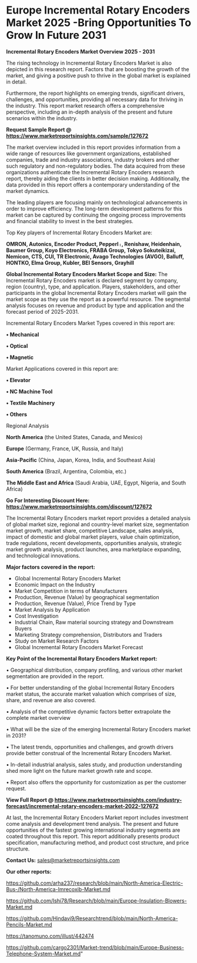  # Europe Incremental Rotary Encoders Market 2025 -Bring Opportunities To Grow In Future 2031

<Strong> Incremental Rotary Encoders Market Overview 2025 - 2031</strong>

The rising technology in Incremental Rotary Encoders Market is also depicted in this research report. Factors that are boosting the growth of the market, and giving a positive push to thrive in the global market is explained in detail.

Furthermore, the report highlights on emerging trends, significant drivers, challenges, and opportunities, providing all necessary data for thriving in the industry. This report market research offers a comprehensive perspective, including an in-depth analysis of the present and future scenarios within the industry.

<strong>Request Sample Report @ <a href=https://www.marketreportsinsights.com/sample/127672>https://www.marketreportsinsights.com/sample/127672</a></strong>

The market overview included in this report provides information from a wide range of resources like government organizations, established companies, trade and industry associations, industry brokers and other such regulatory and non-regulatory bodies. The data acquired from these organizations authenticate the Incremental Rotary Encoders research report, thereby aiding the clients in better decision making. Additionally, the data provided in this report offers a contemporary understanding of the market dynamics.

The leading players are focusing mainly on technological advancements in order to improve efficiency. The long-term development patterns for this market can be captured by continuing the ongoing process improvements and financial stability to invest in the best strategies.

Top Key players of Incremental Rotary Encoders Market are:

<strong>OMRON, Autonics, Encoder Product, Pepperlᛧ, Renishaw, Heidenhain, Baumer Group, Koyo Electronics, FRABA Group, Tokyo Sokuteikizai, Nemicon, CTS, CUI, TR Electronic, Avago Technologies (AVGO), Balluff, HONTKO, Elma Group, Kubler, BEI Sensors, Grayhill</strong>

<strong><b>Global Incremental Rotary Encoders Market Scope and Size:</b></strong>
The Incremental Rotary Encoders market is declared segment by company, region (country), type, and application. Players, stakeholders, and other participants in the global Incremental Rotary Encoders market will gain the market scope as they use the report as a powerful resource. The segmental analysis focuses on revenue and product by type and application and the forecast period of 2025-2031.

Incremental Rotary Encoders Market Types covered in this report are:

<strong>• Mechanical

• Optical

• Magnetic</strong>

Market Applications covered in this report are:

<strong>• Elevator

• NC Machine Tool

• Textile Machinery

• Others</strong> 

Regional Analysis

<strong>North America</strong> (the United States, Canada, and Mexico)

<strong>Europe</strong> (Germany, France, UK, Russia, and Italy)

<strong>Asia-Pacific</strong> (China, Japan, Korea, India, and Southeast Asia)

<strong>South America</strong> (Brazil, Argentina, Colombia, etc.)

<strong>The Middle East and Africa</strong> (Saudi Arabia, UAE, Egypt, Nigeria, and South Africa)

<strong>Go For Interesting Discount Here: <a href=https://www.marketreportsinsights.com/discount/127672>https://www.marketreportsinsights.com/discount/127672</a></strong>

The Incremental Rotary Encoders market report provides a detailed analysis of global market size, regional and country-level market size, segmentation market growth, market share, competitive Landscape, sales analysis, impact of domestic and global market players, value chain optimization, trade regulations, recent developments, opportunities analysis, strategic market growth analysis, product launches, area marketplace expanding, and technological innovations.

<strong><b>Major factors covered in the report:</b></strong>
<ul>
  <li>Global Incremental Rotary Encoders Market </li>
  <li>Economic Impact on the Industry</li>
  <li>Market Competition in terms of Manufacturers</li>
  <li>Production, Revenue (Value) by geographical segmentation</li>
  <li>Production, Revenue (Value), Price Trend by Type</li>
  <li>Market Analysis by Application</li>
  <li>Cost Investigation</li>
  <li>Industrial Chain, Raw material sourcing strategy and Downstream Buyers</li>
  <li>Marketing Strategy comprehension, Distributors and Traders</li>
  <li>Study on Market Research Factors</li>
  <li>Global Incremental Rotary Encoders Market Forecast</li>
</ul>

<strong><b>Key Point of the Incremental Rotary Encoders Market report:</b></strong>

• Geographical distribution, company profiling, and various other market segmentation are provided in the report.

• For better understanding of the global Incremental Rotary Encoders market status, the accurate market valuation which comprises of size, share, and revenue are also covered.

• Analysis of the competitive dynamic factors better extrapolate the complete market overview

• What will be the size of the emerging Incremental Rotary Encoders market in 2031?

• The latest trends, opportunities and challenges, and growth drivers provide better construal of the Incremental Rotary Encoders Market.

• In-detail industrial analysis, sales study, and production understanding shed more light on the future market growth rate and scope.

• Report also offers the opportunity for customization as per the customer request.

<strong><b>View Full Report @ <a href=https://www.marketreportsinsights.com/industry-forecast/incremental-rotary-encoders-market-2022-127672>https://www.marketreportsinsights.com/industry-forecast/incremental-rotary-encoders-market-2022-127672</a></b></strong>


At last, the Incremental Rotary Encoders Market report includes investment come analysis and development trend analysis. The present and future opportunities of the fastest growing international industry segments are coated throughout this report. This report additionally presents product specification, manufacturing method, and product cost structure, and price structure.

<strong>Contact Us:</strong>
sales@marketreportsinsights.com

<strong>Our other reports:</strong>

<a href=https://github.com/arha237/research/blob/main/North-America-Electric-Bus-/North-America-Imrecoxib-Market.md>https://github.com/arha237/research/blob/main/North-America-Electric-Bus-/North-America-Imrecoxib-Market.md</a>

<a href=https://github.com/Ishi78/Research/blob/main/Europe-Insulation-Blowers-Market.md>https://github.com/Ishi78/Research/blob/main/Europe-Insulation-Blowers-Market.md</a>

<a href=https://github.com/Hindavi9/Researchtrend/blob/main/North-America-Pencils-Market.md>https://github.com/Hindavi9/Researchtrend/blob/main/North-America-Pencils-Market.md</a>

<a href=https://tanomuno.com/illust/442474>https://tanomuno.com/illust/442474</a>

<a href=https://github.com/cargo2301/Market-trend/blob/main/Europe-Business-Telephone-System-Market.md>https://github.com/cargo2301/Market-trend/blob/main/Europe-Business-Telephone-System-Market.md</a>"
